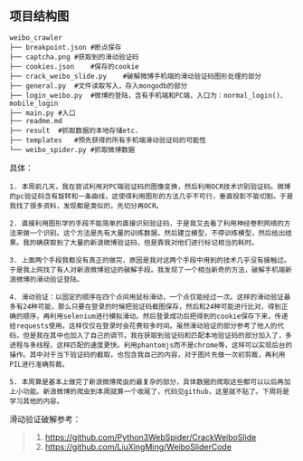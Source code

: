 ## 项目结构图
    weibo_crawler
    ├── breakpoint.json #断点保存
    ├── captcha.png #获取到的滑动验证码
    ├── cookies.json    #保存的cookie
    ├── crack_weibo_slide.py    #破解微博手机端的滑动验证码图形处理的部分
    ├── general.py  #文件读取写入，存入mongodb的部分
    ├── login_weibo.py  #微博的登陆，含有手机端和PC端，入口为：normal_login()、mobile_login
    ├── main.py #入口
    ├── readme.md
    ├── result  #抓取数据的本地存储etc.
    ├── templates   #预先获得的所有手机端滑动验证码的可能性
    └── weibo_spider.py #抓取微博数据


具体：

	1. 本周前几天，我在尝试利用对PC端验证码的图像变换，然后利用OCR技术识别验证码。微博的pc验证码含有旋转和一条曲线，这使得利用图形的方法几乎不可行，垂直投影不能切割。于是我找了很多资料，发现都是类似的，先切分再OCR。

	2. 直接利用图形学的手段不能简单的直接识别验证码，于是我又去看了利用神经卷积网络的方法来做一个识别。这个方法是先有大量的训练数据，然后建立模型，不停训练模型，然后给出结果。我的确获取到了大量的新浪微博验证码，但是靠我对他们进行标记相当的耗时。

	3. 上面两个手段我都没有真正的做完，原因是我对这两个手段中用到的技术几乎没有接触过。于是我上网找了有人对新浪微博验证的破解手段。我发现了一个相当新奇的方法，破解手机端新浪微博的滑动验证登陆。

	4. 滑动验证：以固定的顺序在四个点间用鼠标滑动，一个点仅能经过一次。这样的滑动验证最多有24种可能，那么只要在登录的时候把验证码截图保存，然后和24种可能进行比对，得到正确的顺序，再利用selenium进行模拟滑动。然后登录成功后把得到的cookie保存下来，传递给requests使用。这样仅仅在登录时会花费较多时间。虽然滑动验证的部分参考了他人的代码，但是我在其中也加入了自己的调节。我在获取到验证码和匹配本地验证码的部分加入了，多进程与多线程，这样匹配的速度更快。利用phantomjs而不是chrome等，这样可以实现后台的操作。其中对于当下验证码的截取，也包含我自己的内容，对于图片先做一次初剪裁，再利用PIL进行准确剪裁。

	5. 本周算是基本上做完了新浪微博爬虫的最复杂的部分，具体数据的爬取这些都可以以后再加上小功能。新浪微博的爬虫到本周就算一个收尾了，代码见github，这里就不贴了。下周将是学习其他的内容。

滑动验证破解参考：
>1. https://github.com/Python3WebSpider/CrackWeiboSlide
>2. https://github.com/LiuXingMing/WeiboSliderCode
